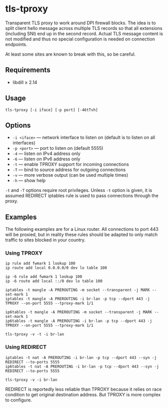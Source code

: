 # tls-tproxy

Transparent TLS proxy to work around DPI firewall blocks. The idea is to split
client hello message across multiple TLS records so that all extensions
(including SNI) end up in the second record. Actual TLS message content is not
modified and thus no special configuration is needed on connection endpoints.

At least some sites are known to break with this, so be careful.

## Requirements

* libdill ≥ 2.14

## Usage

`tls-tproxy [-i iface] [-p port] [-46tTvh]`

## Options

* `-i <iface>` — network interface to listen on (default is to listen on all interfaces)
* `-p <port>` — port to listen on (default 5555)
* `-4` — listen on IPv4 address only
* `-6` — listen on IPv6 address only
* `-t` — enable TPROXY support for incoming connections
* `-T` — bind to source address for outgoing connections
* `-v` — more verbose output (can be used multiple times)
* `-h` — show help

`-t` and `-T` options require root privileges. Unless `-t` option is given, it
is assumed REDIRECT iptables rule is used to pass connections through the
proxy.

## Examples

The following examples are for a Linux router. All connections to port 443 will
be proxied, but in reality these rules should be adapted to only match traffic
to sites blocked in your country.

### Using TPROXY

    ip rule add fwmark 1 lookup 100
    ip route add local 0.0.0.0/0 dev lo table 100

    ip -6 rule add fwmark 1 lookup 100
    ip -6 route add local ::/0 dev lo table 100

    iptables -t mangle -A PREROUTING -m socket --transparent -j MARK --set-mark 1
    iptables -t mangle -A PREROUTING -i br-lan -p tcp --dport 443 -j TPROXY --on-port 5555 --tproxy-mark 1/1

    ip6tables -t mangle -A PREROUTING -m socket --transparent -j MARK --set-mark 1
    ip6tables -t mangle -A PREROUTING -i br-lan -p tcp --dport 443 -j TPROXY --on-port 5555 --tproxy-mark 1/1

    tls-tproxy -v -t -i br-lan

### Using REDIRECT

    iptables -t nat -A PREROUTING -i br-lan -p tcp --dport 443 --syn -j REDIRECT --to-ports 5555
    ip6tables -t nat -A PREROUTING -i br-lan -p tcp --dport 443 --syn -j REDIRECT --to-ports 5555

    tls-tproxy -v -i br-lan

REDIRECT is reportedly less reliable than TPROXY because it relies on race
condition to get original destination address. But TPROXY is more complex to
configure.
